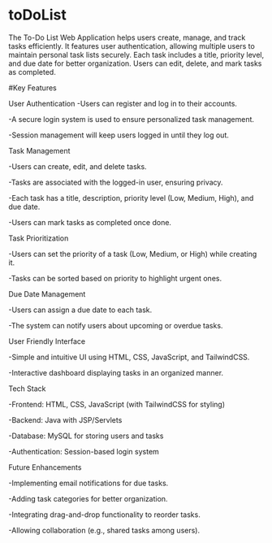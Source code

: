 # toDoList
The To-Do List Web Application helps users create, manage, and track tasks efficiently. It features user authentication, allowing multiple users to maintain personal task lists securely. Each task includes a title, priority level, and due date for better organization. Users can edit, delete, and mark tasks as completed.

#Key Features

User Authentication
-Users can register and log in to their accounts.

-A secure login system is used to ensure personalized task management.

-Session management will keep users logged in until they log out.

Task Management

-Users can create, edit, and delete tasks.

-Tasks are associated with the logged-in user, ensuring privacy.

-Each task has a title, description, priority level (Low, Medium, High), and due date.

-Users can mark tasks as completed once done.

Task Prioritization

-Users can set the priority of a task (Low, Medium, or High) while creating it.

-Tasks can be sorted based on priority to highlight urgent ones.

Due Date Management

-Users can assign a due date to each task.

-The system can notify users about upcoming or overdue tasks.

User Friendly Interface

-Simple and intuitive UI using HTML, CSS, JavaScript, and TailwindCSS.

-Interactive dashboard displaying tasks in an organized manner.

Tech Stack

-Frontend: HTML, CSS, JavaScript (with TailwindCSS for styling)

-Backend: Java with JSP/Servlets

-Database: MySQL for storing users and tasks

-Authentication: Session-based login system

Future Enhancements

-Implementing email notifications for due tasks.

-Adding task categories for better organization.

-Integrating drag-and-drop functionality to reorder tasks.

-Allowing collaboration (e.g., shared tasks among users).
